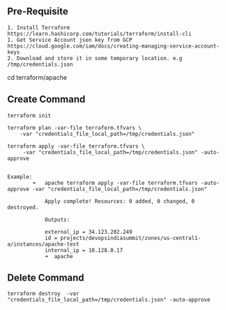 ## Pre-Requisite
    1. Install Terraform https://learn.hashicorp.com/tutorials/terraform/install-cli
    1. Get Service Account json key from GCP https://cloud.google.com/iam/docs/creating-managing-service-account-keys
    2. Download and store it in some temporary location. e.g /tmp/credentials.json


cd terraform/apache

## Create Command

    terraform init
    
    terraform plan -var-file terraform.tfvars \ 
        -var "credentials_file_local_path=/tmp/credentials.json"
        
    terraform apply -var-file terraform.tfvars \ 
         -var "credentials_file_local_path=/tmp/credentials.json" -auto-approve
         
         
    Example:
            ➜   apache terraform apply -var-file terraform.tfvars -auto-approve -var "credentials_file_local_path=/tmp/credentials.json"
    
                Apply complete! Resources: 0 added, 0 changed, 0 destroyed.
    
                Outputs:
    
                external_ip = 34.123.202.249
                id = projects/devopsindiasummit/zones/us-central1-a/instances/apache-test
                internal_ip = 10.128.0.17
                ➜  apache
            
## Delete Command

    terraform destroy  -var "credentials_file_local_path=/tmp/credentials.json" -auto-approve
